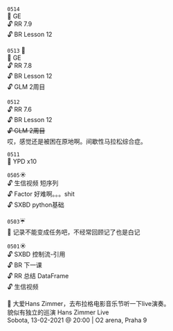 ``0514``  
:microscope: GE  
:unlock: RR 7.9  
:unlock: BR Lesson 12

``0513`` :birthday:  
:microscope: GE  
:unlock: RR 7.8  
:unlock: BR Lesson 12  
:unlock: GLM 2周目



``0512``  
:unlock: RR 7.6  
:unlock: BR Lesson 12  
~~:unlock: GLM 2周目~~   
哎，感觉还是被困在原地啊。间歇性马拉松综合症。  


``0511``  
:microscope: YPD  x10




``0505``:sunny:   
:unlock: 生信视频 短序列  
:unlock: Factor    好难啊。。。shit  
:unlock: SXBD python基础   



``0503``:umbrella:   
:memo: 记录不能变成任务吧，不经常回顾记了也是白记


``0501``:sunny:  
:unlock: SXBD 控制流-引用  
:unlock: BR 下一课  
:unlock: RR 总结 DataFrame  
:unlock: 生信视频  

:memo: 大爱Hans Zimmer，去布拉格电影音乐节听一下live演奏。  
貌似有独立的巡演
 Hans Zimmer Live  
Sobota, 13-02-2021 @ 20:00 | O2 arena, Praha 9  


